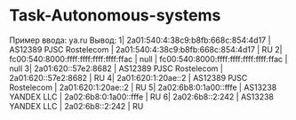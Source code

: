 # Task-Autonomous-systems
Пример ввода: ya.ru
Вывод:
1| 2a01:540:4:38c9:b8fb:668c:854:4d17 | AS12389 PJSC Rostelecom | 2a01:540:4:38c9:b8fb:668c:854:4d17 | RU
2| fc00:540:8000:ffff:ffff:ffff:ffff:ffac | null | fc00:540:8000:ffff:ffff:ffff:ffff:ffac | null
3| 2a01:620::57e2:8682 | AS12389 PJSC Rostelecom | 2a01:620::57e2:8682 | RU
4| 2a01:620:1:20ae::2 | AS12389 PJSC Rostelecom | 2a01:620:1:20ae::2 | RU
5| 2a02:6b8:0:1a00::fffe | AS13238 YANDEX LLC | 2a02:6b8:0:1a00::fffe | RU
6| 2a02:6b8::2:242 | AS13238 YANDEX LLC | 2a02:6b8::2:242 | RU
